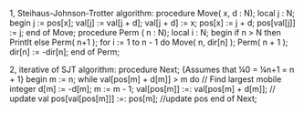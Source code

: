 1, Steihaus-Johnson-Trotter algorithm:
  procedure Move( x, d : N);
  local j : N;
  begin
    j := pos[x]; val[j] := val[j + d]; val[j + d] := x;
    pos[x] := j + d; pos[val[j]] := j;
  end of Move;
  procedure Perm ( n : N);
  local i : N;
  begin
    if n > N then PrintIt
    else
      Perm( n+1 );
      for i := 1 to n - 1 do
        Move( n, dir[n] ); Perm( n + 1 );
      dir[n] := -dir[n];
    end of Perm;
  
  2, iterative of SJT algorithm:
    procedure Next;
    {Assumes that ¼0 = ¼n+1 = n + 1}
    begin
      m := n;
      while val[pos[m] + d[m]] > m do // Find largest mobile integer
        d[m] := -d[m]; m := m - 1;
      val[pos[m]] :=: val[pos[m] + d[m]]; // update val
      pos[val[pos[m]]] :=: pos[m]; //update pos
    end of Next;
